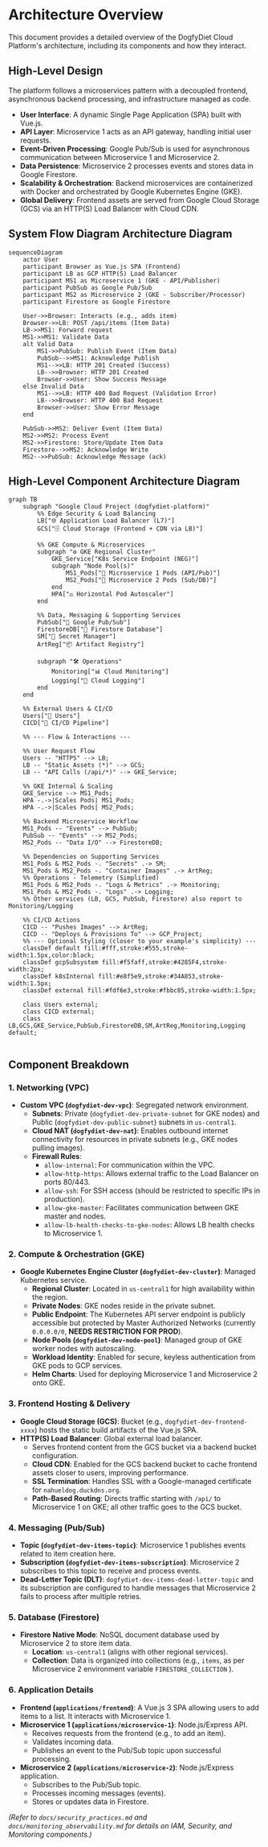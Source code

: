 # Architecture Overview

This document provides a detailed overview of the DogfyDiet Cloud Platform's architecture, including its components and how they interact.

## High-Level Design

The platform follows a microservices pattern with a decoupled frontend, asynchronous backend processing, and infrastructure managed as code.

* **User Interface**: A dynamic Single Page Application (SPA) built with Vue.js.
* **API Layer**: Microservice 1 acts as an API gateway, handling initial user requests.
* **Event-Driven Processing**: Google Pub/Sub is used for asynchronous communication between Microservice 1 and Microservice 2.
* **Data Persistence**: Microservice 2 processes events and stores data in Google Firestore.
* **Scalability & Orchestration**: Backend microservices are containerized with Docker and orchestrated by Google Kubernetes Engine (GKE).
* **Global Delivery**: Frontend assets are served from Google Cloud Storage (GCS) via an HTTP(S) Load Balancer with Cloud CDN.

## System Flow Diagram Architecture Diagram

```mermaid
sequenceDiagram
    actor User
    participant Browser as Vue.js SPA (Frontend)
    participant LB as GCP HTTP(S) Load Balancer
    participant MS1 as Microservice 1 (GKE - API/Publisher)
    participant PubSub as Google Pub/Sub
    participant MS2 as Microservice 2 (GKE - Subscriber/Processor)
    participant Firestore as Google Firestore

    User->>Browser: Interacts (e.g., adds item)
    Browser->>LB: POST /api/items (Item Data)
    LB->>MS1: Forward request
    MS1->>MS1: Validate Data
    alt Valid Data
        MS1->>PubSub: Publish Event (Item Data)
        PubSub-->>MS1: Acknowledge Publish
        MS1-->>LB: HTTP 201 Created (Success)
        LB-->>Browser: HTTP 201 Created
        Browser->>User: Show Success Message
    else Invalid Data
        MS1-->>LB: HTTP 400 Bad Request (Validation Error)
        LB-->>Browser: HTTP 400 Bad Request
        Browser->>User: Show Error Message
    end

    PubSub->>MS2: Deliver Event (Item Data)
    MS2->>MS2: Process Event
    MS2->>Firestore: Store/Update Item Data
    Firestore-->>MS2: Acknowledge Write
    MS2-->>PubSub: Acknowledge Message (ack)
```

## High-Level Component Architecture Diagram
```mermaid
graph TB
    subgraph "Google Cloud Project (dogfydiet-platform)"
        %% Edge Security & Load Balancing
        LB["🌐 Application Load Balancer (L7)"]
        GCS["🗄️ Cloud Storage (Frontend + CDN via LB)"]

        %% GKE Compute & Microservices
        subgraph "⚙️ GKE Regional Cluster"
            GKE_Service["K8s Service Endpoint (NEG)"]
            subgraph "Node Pool(s)"
                MS1_Pods["🧩 Microservice 1 Pods (API/Pub)"]
                MS2_Pods["🧩 Microservice 2 Pods (Sub/DB)"]
            end
            HPA["⚖️ Horizontal Pod Autoscaler"]
        end

        %% Data, Messaging & Supporting Services
        PubSub["📨 Google Pub/Sub"]
        FirestoreDB["📄 Firestore Database"]
        SM["🔑 Secret Manager"]
        ArtReg["📦 Artifact Registry"]
        
        subgraph "🛠️ Operations"
            Monitoring["📊 Cloud Monitoring"]
            Logging["📝 Cloud Logging"]
        end
    end

    %% External Users & CI/CD
    Users["👤 Users"]
    CICD["🔄 CI/CD Pipeline"]

    %% --- Flow & Interactions ---

    %% User Request Flow
    Users -- "HTTPS" --> LB;
    LB -- "Static Assets (*)" --> GCS;
    LB -- "API Calls (/api/*)" --> GKE_Service;
    
    %% GKE Internal & Scaling
    GKE_Service --> MS1_Pods;
    HPA -.->|Scales Pods| MS1_Pods;
    HPA -.->|Scales Pods| MS2_Pods;

    %% Backend Microservice Workflow
    MS1_Pods -- "Events" --> PubSub;
    PubSub -- "Events" --> MS2_Pods;
    MS2_Pods -- "Data I/O" --> FirestoreDB;

    %% Dependencies on Supporting Services
    MS1_Pods & MS2_Pods -. "Secrets" .-> SM;
    MS1_Pods & MS2_Pods -. "Container Images" .-> ArtReg; 
    %% Operations - Telemetry (Simplified)
    MS1_Pods & MS2_Pods -. "Logs & Metrics" .-> Monitoring;
    MS1_Pods & MS2_Pods -. "Logs" .-> Logging;
    %% Other services (LB, GCS, PubSub, Firestore) also report to Monitoring/Logging

    %% CI/CD Actions
    CICD -- "Pushes Images" --> ArtReg;
    CICD -- "Deploys & Provisions To" --> GCP_Project; 
    %% --- Optional Styling (closer to your example's simplicity) ---
    classDef default fill:#fff,stroke:#555,stroke-width:1.5px,color:black;
    classDef gcpSubsystem fill:#f5faff,stroke:#4285F4,stroke-width:2px;
    classDef k8sInternal fill:#e8f5e9,stroke:#34A853,stroke-width:1.5px;
    classDef external fill:#fdf6e3,stroke:#fbbc05,stroke-width:1.5px;
    
    class Users external;
    class CICD external;
    class LB,GCS,GKE_Service,PubSub,FirestoreDB,SM,ArtReg,Monitoring,Logging default;
    

```
## Component Breakdown

### 1. Networking (VPC)
* **Custom VPC (`dogfydiet-dev-vpc`)**: Segregated network environment. 
    * **Subnets**: Private (`dogfydiet-dev-private-subnet` for GKE nodes) and Public (`dogfydiet-dev-public-subnet`) subnets in `us-central1`. 
    * **Cloud NAT (`dogfydiet-dev-nat`)**: Enables outbound internet connectivity for resources in private subnets (e.g., GKE nodes pulling images). 
    * **Firewall Rules**:
        * `allow-internal`: For communication within the VPC. 
        * `allow-http-https`: Allows external traffic to the Load Balancer on ports 80/443. 
        * `allow-ssh`: For SSH access (should be restricted to specific IPs in production).
        * `allow-gke-master`: Facilitates communication between GKE master and nodes. 
        * `allow-lb-health-checks-to-gke-nodes`: Allows LB health checks to Microservice 1.

### 2. Compute & Orchestration (GKE)
* **Google Kubernetes Engine Cluster (`dogfydiet-dev-cluster`)**: Managed Kubernetes service.
    * **Regional Cluster**: Located in `us-central1` for high availability within the region.
    * **Private Nodes**: GKE nodes reside in the private subnet. 
    * **Public Endpoint**: The Kubernetes API server endpoint is publicly accessible but protected by Master Authorized Networks (currently `0.0.0.0/0`, **NEEDS RESTRICTION FOR PROD**). 
    * **Node Pools (`dogfydiet-dev-node-pool`)**: Managed group of GKE worker nodes with autoscaling.
    * **Workload Identity**: Enabled for secure, keyless authentication from GKE pods to GCP services. 
    * **Helm Charts**: Used for deploying Microservice 1 and Microservice 2 onto GKE.

### 3. Frontend Hosting & Delivery
* **Google Cloud Storage (GCS)**: Bucket (e.g., `dogfydiet-dev-frontend-xxxx`) hosts the static build artifacts of the Vue.js SPA. 
* **HTTP(S) Load Balancer**: Global external load balancer.
    * Serves frontend content from the GCS bucket via a backend bucket configuration. 
    * **Cloud CDN**: Enabled for the GCS backend bucket to cache frontend assets closer to users, improving performance. 
    * **SSL Termination**: Handles SSL with a Google-managed certificate for `nahueldog.duckdns.org`. 
    * **Path-Based Routing**: Directs traffic starting with `/api/` to Microservice 1 on GKE; all other traffic goes to the GCS bucket. 

### 4. Messaging (Pub/Sub)
* **Topic (`dogfydiet-dev-items-topic`)**: Microservice 1 publishes events related to item creation here. 
* **Subscription (`dogfydiet-dev-items-subscription`)**: Microservice 2 subscribes to this topic to receive and process events. 
* **Dead-Letter Topic (DLT)**: `dogfydiet-dev-items-dead-letter-topic` and its subscription are configured to handle messages that Microservice 2 fails to process after multiple retries. 

### 5. Database (Firestore)
* **Firestore Native Mode**: NoSQL document database used by Microservice 2 to store item data. 
    * **Location**: `us-central1` (aligns with other regional services). 
    * **Collection**: Data is organized into collections (e.g., `items`, as per Microservice 2 environment variable `FIRESTORE_COLLECTION` ).

### 6. Application Details
* **Frontend (`applications/frontend`)**: A Vue.js 3 SPA allowing users to add items to a list. It interacts with Microservice 1.
* **Microservice 1 (`applications/microservice-1`)**: Node.js/Express API.
    * Receives requests from the frontend (e.g., to add an item). 
    * Validates incoming data. 
    * Publishes an event to the Pub/Sub topic upon successful processing. 
* **Microservice 2 (`applications/microservice-2`)**: Node.js/Express application.
    * Subscribes to the Pub/Sub topic. 
    * Processes incoming messages (events). 
    * Stores or updates data in Firestore. 

*(Refer to `docs/security_practices.md` and `docs/monitoring_observability.md` for details on IAM, Security, and Monitoring components.)*
